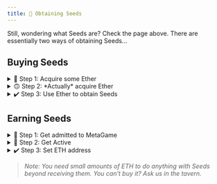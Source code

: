 ```yaml
---
title: 🌱 Obtaining Seeds
---
```

Still, wondering what Seeds are? Check the page above.
There are essentially two ways of obtaining Seeds...

## Buying Seeds
<details>
<summary>💸 Step 1: Acquire some Ether</summary>
<br />

Ether is the fuel of the Ethereum network which we use to run some of the core infrastructure for MetaGame. You can read a full post on what Ethereum is & what it does on [this other page](https://wiki.metagame.wtf/docs/resources/glossary#ethereum) and the [Ethereum website](https://ethereum.org/). Here, the point is only to explain how to get Seeds.

You can do that in [many ways](https://www.google.com/search?client=firefox-b-d&q=how+to+buy+ether). If you’re in Europe, the easiest decentralized way will be the [Ramp Network](https://ramp.network/). Globally; [Binance](https://www.binance.com/), [Gemini](https://gemini.com/), or [Kraken](https://www.kraken.com/) are recognized as some of the most established centralized exchanges and will surely do the trick. If you want a more decentralized way of buying Ether, you can do that through [Local Cryptos](https://localcryptos.com/).

> Note: If you're buying from decentralized exchanges, you'll need to have set up your Ethereum wallet before doing so. Otherwise, you'll do it in Step 2.

</details>

<details>
<summary>🙃 Step 2: *Actually* acquire Ether</summary>
<br />

As they say in crypto: not your keys, not your coins. If you bought your Ether on one of the centralized exchanges, they are holding custody over it. You'll need to withdraw it to your wallet.

The [*House of Ethereum*](https://wiki.metagame.wtf/docs/great-houses/house-of-ethereum) page will go deeper into wallet selection. But although there's a bunch of choices, most of us still default to [Metamask](http://www.metamask.io/), which is pretty good.

Follow the steps on their website then find the button to withdraw the Ether you bought from the exchange into your wallet.
</details>

<details>
<summary>✔️ Step 3: Use Ether to obtain Seeds</summary>
<br />

Now that you have your Ether in your wallet, it's finally time to buy some Seeds!

Seeds are traded on a decentralized exchange called Balancer. Just open [the link](https://balancer.exchange/#/swap/ether/0x30cf203b48edaa42c3b4918e955fed26cd012a3f), log in with your wallet & buy the Seeds. It shouldn't be hard, but if you have questions or problems, please do reach out to us in the #ask-anything channel on Discord.
</details>

## Earning Seeds
<details>
<summary>🤗 Step 1: Get admitted to MetaGame</summary>
<br />

You can read more about how MetaGame works [here](https://wiki.metagame.wtf/docs/enter-metagame/how-to-become-a-player) and you can apply to join [through here](https://wiki.metagame.wtf/docs/enter-metagame/join-metagame).
</details>

<details>
<summary>🏃 Step 2: Get Active</summary>
<br />

Start participating by completing quests or joining one of the active raids. You can check the quests in the #❓-quests channel, & you can see ongoing raids by checking the ACTIVE RAIDS category, also on Discord.

Once you've joined, you will receive a [full guide](https://docs.google.com/document/d/1MZa0mcQjnujNUyH_fJblDenRvHVDaLGXLnpBrSQsvv8/edit?usp=sharing) on how to actually get active. For now, know that you will need to be taking some of the workload and join one of the Community Gatherings to meet the people :)
</details>

<details>
<summary>✔️ Step 3: Set ETH address</summary>
<br />

If you still don't have an ETH address, the [*House of Ethereum*](https://wiki.metagame.wtf/docs/great-houses/house-of-ethereum) page will go deeper into wallet selection. But although there's a bunch of choices, most of us still default to [Metamask](http://www.metamask.io/), which is pretty good.

Then, look for the #set-eth-address channel on Discord. Set your address and give it some time 🙃. You can check your XP/Seed stats [here](https://metafam.github.io/XP/#/explorer).

After setting your Ether address in #set-eth-address, all there is to do is to give it time. Due to high overheads, we only mint Seeds at the beginning of each month. 😬

While waiting for your Seeds to mint, please do keep track of how many you're set to get & for how much of your work. If you think you're not being treated fairly, please let us know!
</details>

> *Note: You need small amounts of ETH to do anything with Seeds beyond receiving them. You can’t buy it? Ask us in the tavern.*
